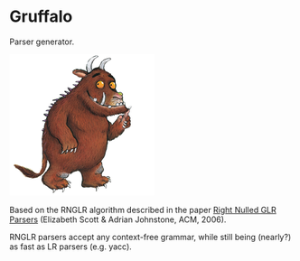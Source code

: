 Gruffalo
========

Parser generator.

![The Gruffalo](.github/gruffalo.png)

Based on the RNGLR algorithm described in the paper [Right Nulled GLR Parsers](https://pdfs.semanticscholar.org/ae18/fa7080e85922fa916591bc73cd100ff5e861.pdf) (Elizabeth Scott & Adrian Johnstone, ACM, 2006).

RNGLR parsers accept any context-free grammar, while still being (nearly?) as fast as LR parsers (e.g. yacc).

